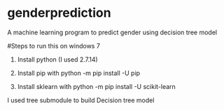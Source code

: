 # genderprediction
A machine learning program to predict gender using decision tree model

#Steps to run this on windows 7

1. Install python (I used 2.7.14)

2. Install pip with python -m pip install -U pip

3. Install sklearn with python -m pip install -U scikit-learn

I used tree submodule to build Decision tree model
